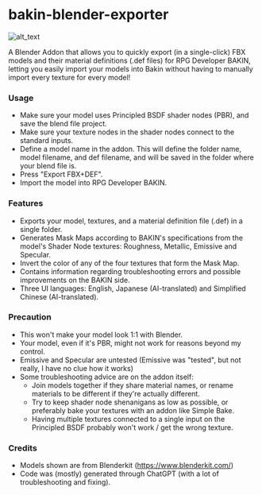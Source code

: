 # bakin-blender-exporter
![alt_text](https://i.imgur.com/ShF4IMf.png)

A Blender Addon that allows you to quickly export (in a single-click) FBX models and their material definitions (.def files) for RPG Developer BAKIN, letting you easily import your models into Bakin without having to manually import every texture for every model!

### Usage
- Make sure your model uses Principled BSDF shader nodes (PBR), and save the blend file project.
- Make sure your texture nodes in the shader nodes connect to the standard inputs.
- Define a model name in the addon. This will define the folder name, model filename, and def filename, and will be saved in the folder where your blend file is.
- Press "Export FBX+DEF".
- Import the model into RPG Developer BAKIN.

### Features
- Exports your model, textures, and a material definition file (.def) in a single folder.
- Generates Mask Maps according to BAKIN's specifications from the model's Shader Node textures: Roughness, Metallic, Emissive and Specular.
- Invert the color of any of the four textures that form the Mask Map.
- Contains information regarding troubleshooting errors and possible improvements on the BAKIN side.
- Three UI languages: English, Japanese (AI-translated) and Simplified Chinese (AI-translated).

### Precaution
- This won't make your model look 1:1 with Blender.
- Your model, even if it's PBR, might not work for reasons beyond my control.
- Emissive and Specular are untested (Emissive was "tested", but not really, I have no clue how it works)
- Some troubleshooting advice are on the addon itself:
  - Join models together if they share material names, or rename materials to be different if they're actually different.
  - Try to keep shader node shenanigans as low as possible, or preferably bake your textures with an addon like Simple Bake.
  - Having multiple textures connected to a single input on the Principled BSDF probably won't work / get the wrong texture.

### Credits
- Models shown are from Blenderkit (https://www.blenderkit.com/)
- Code was (mostly) generated through ChatGPT (with a lot of troubleshooting and fixing).
